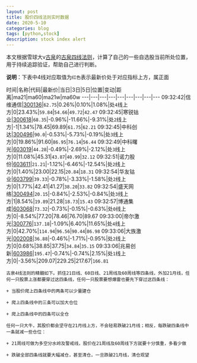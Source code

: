 ```yaml
---
layout: post
title: 股价四线法则实时数据
date: 2020-5-10
categories: blog
tags: [python,stock]
description: stock index alert
---
```



本文根据雪球大v[古泉](https://xueqiu.com/u/7148646888)的[古泉四线法则](https://xueqiu.com/7148646888/130498192)，计算了自己的一些自选股当前所处位置，用于持续追踪验证，帮助自己进行判断。

**说明**：下表中4线对应取值为`红色`表示最新价处于对应指标上方，属正面

时间|名称|代码|最新价|当日|3日|5日|位置|变动|距离|ma21|ma60|ma21w|ma60w
---|---|---|---|---|---|---|---|---
09:32:42|信维通信|[300136](https://xueqiu.com/S/SZ300136)|`62.75`|0.26%|0.10%|1.08%|处`4`线上方|0|23.43%|`59.84`|`54.66`|`49.72`|`42.47`
09:32:45|寒锐钴业|[300618](https://xueqiu.com/S/SZ300618)|`68.35`|-0.96%|-11.66%|-9.31%|处`2`线上方|-1|1.34%|78.45|69.89|`61.75`|`62.21`
09:32:45|中科创达|[300496](https://xueqiu.com/S/SZ300496)|`90.0`|-0.53%|-5.73%|-0.19%|处`3`线上方|0|19.86%|91.60|`86.95`|`76.14`|`56.44`
09:32:49|中科曙光|[603019](https://xueqiu.com/S/SH603019)|`44.28`|-0.49%|-2.69%|-2.12%|处`3`线上方|0|11.08%|45.31|`43.87`|`40.99`|`32.12`
09:32:51|诺力股份|[603611](https://xueqiu.com/S/SH603611)|`21.21`|-1.12%|-6.46%|-12.54%|处`2`线上方|0|1.40%|23.00|22.15|`20.84`|`18.31`
09:32:54|华友钴业|[603799](https://xueqiu.com/S/SH603799)|`39.33`|-0.78%|-3.33%|-1.58%|处`2`线上方|0|1.77%|42.41|41.27|`38.20`|`33.82`
09:32:54|盛天网络|[300494](https://xueqiu.com/S/SZ300494)|`20.15`|-0.84%|-2.53%|-0.84%|处`3`线上方|1|8.54%|`19.89`|21.28|`18.73`|`15.43`
09:32:57|博通集成|[603068](https://xueqiu.com/S/SH603068)|`73.32`|-0.73%|-0.15%|-0.63%|处`0`线上方|0|-8.54%|77.20|78.46|76.70|89.67
09:33:00|帝尔激光|[300776](https://xueqiu.com/S/SZ300776)|`137.18`|-1.09%|6.40%|11.65%|处`4`线上方|0|42.70%|`114.94`|`96.56`|`90.44`|`86.98`
09:33:06|大族激光|[002008](https://xueqiu.com/S/SZ002008)|`36.88`|-0.46%|-1.71%|-0.95%|处`2`线上方|0|0.68%|38.85|37.75|`34.84`|`35.15`
09:33:06|兆易创新|[603986](https://xueqiu.com/S/SH603986)|`195.47`|-0.74%|-0.74%|2.15%|处`1`线上方|0|-3.56%|209.07|229.25|217.67|`166.81`

```
古泉4线法则的精髓如下。抓住21日线、60日线、21周线及60周线等四条线，外加21月线，任何一只股票上涨都要穿过这四条线，任何一只股票要想爆雷也要先下穿过这四条线：

+ 当股价爬上四条线中的两条可以少量建仓

+ 爬上四条线中的三条可以加大仓位

+ 爬上四条线中的四条可以全仓

任何一只大牛，其股价都会坚守在21月线上方，不会轻易跌破21月线；相反，每跌破四条线中一条就减一些仓位：

+ 21周线可做为多空分水岭及警戒线，股价在21周线及60周线下方就要十分慎重，多看少做

+ 跌破全部四条线就要大幅减仓，甚至清仓，一旦跌破21月线，清仓观望
```